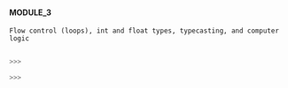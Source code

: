 
#### MODULE_3

```
Flow control (loops), int and float types, typecasting, and computer logic
```

```c

>>>

>>>
```
